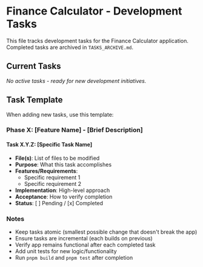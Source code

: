 # Finance Calculator - Development Tasks

This file tracks development tasks for the Finance Calculator application. Completed tasks are archived in `TASKS_ARCHIVE.md`.

## Current Tasks

*No active tasks - ready for new development initiatives.*

## Task Template

When adding new tasks, use this template:

### Phase X: [Feature Name] - [Brief Description]

#### Task X.Y.Z: [Specific Task Name]
- **File(s)**: List of files to be modified
- **Purpose**: What this task accomplishes
- **Features/Requirements**:
  - Specific requirement 1
  - Specific requirement 2
- **Implementation**: High-level approach
- **Acceptance**: How to verify completion
- **Status**: [ ] Pending / [x] Completed

### Notes
- Keep tasks atomic (smallest possible change that doesn't break the app)
- Ensure tasks are incremental (each builds on previous)
- Verify app remains functional after each completed task
- Add unit tests for new logic/functionality
- Run `pnpm build` and `pnpm test` after completion